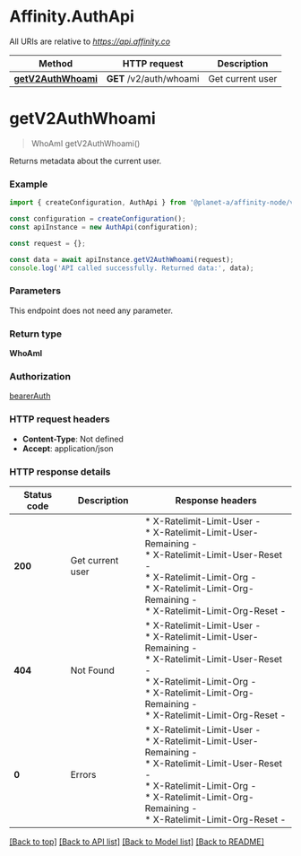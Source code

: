 # Affinity.AuthApi

All URIs are relative to *https://api.affinity.co*

Method | HTTP request | Description
------------- | ------------- | -------------
[**getV2AuthWhoami**](AuthApi.md#getV2AuthWhoami) | **GET** /v2/auth/whoami | Get current user


# **getV2AuthWhoami**
> WhoAmI getV2AuthWhoami()

Returns metadata about the current user.

### Example


```typescript
import { createConfiguration, AuthApi } from '@planet-a/affinity-node/v2';

const configuration = createConfiguration();
const apiInstance = new AuthApi(configuration);

const request = {};

const data = await apiInstance.getV2AuthWhoami(request);
console.log('API called successfully. Returned data:', data);
```


### Parameters
This endpoint does not need any parameter.


### Return type

**WhoAmI**

### Authorization

[bearerAuth](README.md#bearerAuth)

### HTTP request headers

 - **Content-Type**: Not defined
 - **Accept**: application/json


### HTTP response details
| Status code | Description | Response headers |
|-------------|-------------|------------------|
**200** | Get current user |  * X-Ratelimit-Limit-User -  <br>  * X-Ratelimit-Limit-User-Remaining -  <br>  * X-Ratelimit-Limit-User-Reset -  <br>  * X-Ratelimit-Limit-Org -  <br>  * X-Ratelimit-Limit-Org-Remaining -  <br>  * X-Ratelimit-Limit-Org-Reset -  <br>  |
**404** | Not Found |  * X-Ratelimit-Limit-User -  <br>  * X-Ratelimit-Limit-User-Remaining -  <br>  * X-Ratelimit-Limit-User-Reset -  <br>  * X-Ratelimit-Limit-Org -  <br>  * X-Ratelimit-Limit-Org-Remaining -  <br>  * X-Ratelimit-Limit-Org-Reset -  <br>  |
**0** | Errors |  * X-Ratelimit-Limit-User -  <br>  * X-Ratelimit-Limit-User-Remaining -  <br>  * X-Ratelimit-Limit-User-Reset -  <br>  * X-Ratelimit-Limit-Org -  <br>  * X-Ratelimit-Limit-Org-Remaining -  <br>  * X-Ratelimit-Limit-Org-Reset -  <br>  |

[[Back to top]](#) [[Back to API list]](README.md#documentation-for-api-endpoints) [[Back to Model list]](README.md#documentation-for-models) [[Back to README]](README.md)


